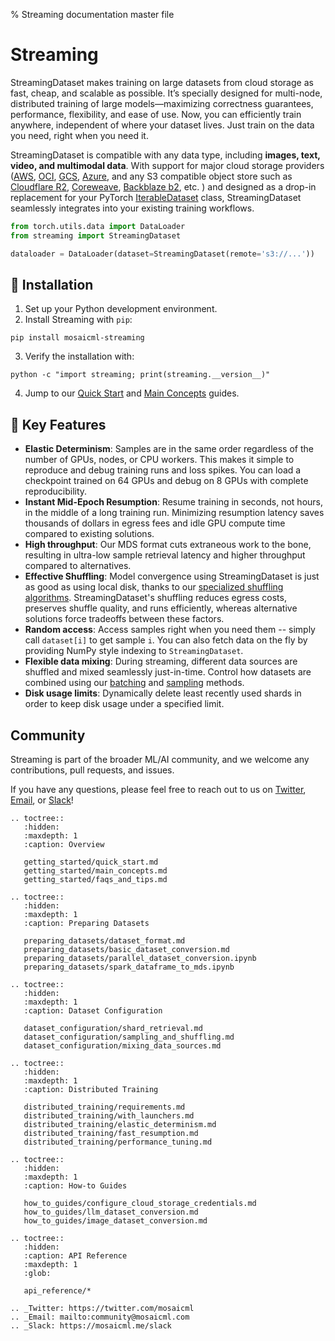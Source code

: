 % Streaming documentation master file

# Streaming

StreamingDataset makes training on large datasets from cloud storage as fast, cheap, and scalable as possible. It’s specially designed for multi-node, distributed training of large models—maximizing correctness guarantees, performance, flexibility, and ease of use. Now, you can efficiently train anywhere, independent of where your dataset lives. Just train on the data you need, right when you need it.

StreamingDataset is compatible with any data type, including **images, text, video, and multimodal data**. With support for major cloud storage providers ([AWS](https://aws.amazon.com/s3/), [OCI](https://www.oracle.com/cloud/storage/object-storage/), [GCS](https://cloud.google.com/storage), [Azure](https://azure.microsoft.com/en-us/products/storage/blobs), and any S3 compatible object store such as [Cloudflare R2](https://www.cloudflare.com/products/r2/), [Coreweave](https://docs.coreweave.com/storage/object-storage), [Backblaze b2](https://www.backblaze.com/b2/cloud-storage.html), etc. ) and designed as a drop-in replacement for your PyTorch [IterableDataset](https://pytorch.org/docs/stable/data.html#torch.utils.data.IterableDataset) class, StreamingDataset seamlessly integrates into your existing training workflows.

<!--pytest.mark.skip-->
```python
from torch.utils.data import DataLoader
from streaming import StreamingDataset

dataloader = DataLoader(dataset=StreamingDataset(remote='s3://...'))
```

## **💾** Installation
1. Set up your Python development environment.
2. Install Streaming with `pip`:
```
pip install mosaicml-streaming
```
3. Verify the installation with:
```
python -c "import streaming; print(streaming.__version__)"
```
4. Jump to our [Quick Start](getting_started/quick_start.md) and [Main Concepts](getting_started/main_concepts.md) guides.

## **🔑** Key Features

- **Elastic Determinism**: Samples are in the same order regardless of the number of GPUs, nodes, or CPU workers. This makes it simple to reproduce and debug training runs and loss spikes. You can load a checkpoint trained on 64 GPUs and debug on 8 GPUs with complete reproducibility.
- **Instant Mid-Epoch Resumption**: Resume training in seconds, not hours, in the middle of a long training run. Minimizing resumption latency saves thousands of dollars in egress fees and idle GPU compute time compared to existing solutions.
- **High throughput**: Our MDS format cuts extraneous work to the bone, resulting in ultra-low sample retrieval latency and higher throughput compared to alternatives.
- **Effective Shuffling**: Model convergence using StreamingDataset is just as good as using local disk, thanks to our [specialized shuffling algorithms](dataset_configuration/sampling_and_shuffling.md#Shuffling). StreamingDataset's shuffling reduces egress costs, preserves shuffle quality, and runs efficiently, whereas alternative solutions force tradeoffs between these factors.
- **Random access**: Access samples right when you need them -- simply call `dataset[i]` to get sample `i`. You can also fetch data on the fly by providing NumPy style indexing to `StreamingDataset`.
- **Flexible data mixing**: During streaming, different data sources are shuffled and mixed seamlessly just-in-time. Control how datasets are combined using our [batching](dataset_configuration/mixing_datasets.md/#Batching-methods) and [sampling](dataset_configuration/sampling_and_shuffling.md#Sampling-methods) methods.
- **Disk usage limits**: Dynamically delete least recently used shards in order to keep disk usage under a specified limit.

## Community

Streaming is part of the broader ML/AI community, and we welcome any contributions, pull requests, and issues.

If you have any questions, please feel free to reach out to us on [Twitter](https://twitter.com/mosaicml), 
[Email](mailto:community%40mosaicml.com), or [Slack](https://mosaicml.me/slack)!

```{eval-rst}
.. toctree::
   :hidden:
   :maxdepth: 1
   :caption: Overview

   getting_started/quick_start.md
   getting_started/main_concepts.md
   getting_started/faqs_and_tips.md

.. toctree::
   :hidden:
   :maxdepth: 1
   :caption: Preparing Datasets

   preparing_datasets/dataset_format.md
   preparing_datasets/basic_dataset_conversion.md
   preparing_datasets/parallel_dataset_conversion.ipynb
   preparing_datasets/spark_dataframe_to_mds.ipynb

.. toctree::
   :hidden:
   :maxdepth: 1
   :caption: Dataset Configuration

   dataset_configuration/shard_retrieval.md
   dataset_configuration/sampling_and_shuffling.md
   dataset_configuration/mixing_data_sources.md

.. toctree::
   :hidden:
   :maxdepth: 1
   :caption: Distributed Training

   distributed_training/requirements.md
   distributed_training/with_launchers.md
   distributed_training/elastic_determinism.md
   distributed_training/fast_resumption.md
   distributed_training/performance_tuning.md

.. toctree::
   :hidden:
   :maxdepth: 1
   :caption: How-to Guides

   how_to_guides/configure_cloud_storage_credentials.md
   how_to_guides/llm_dataset_conversion.md
   how_to_guides/image_dataset_conversion.md

.. toctree::
   :hidden:
   :caption: API Reference
   :maxdepth: 1
   :glob:

   api_reference/*

.. _Twitter: https://twitter.com/mosaicml
.. _Email: mailto:community@mosaicml.com
.. _Slack: https://mosaicml.me/slack
```
